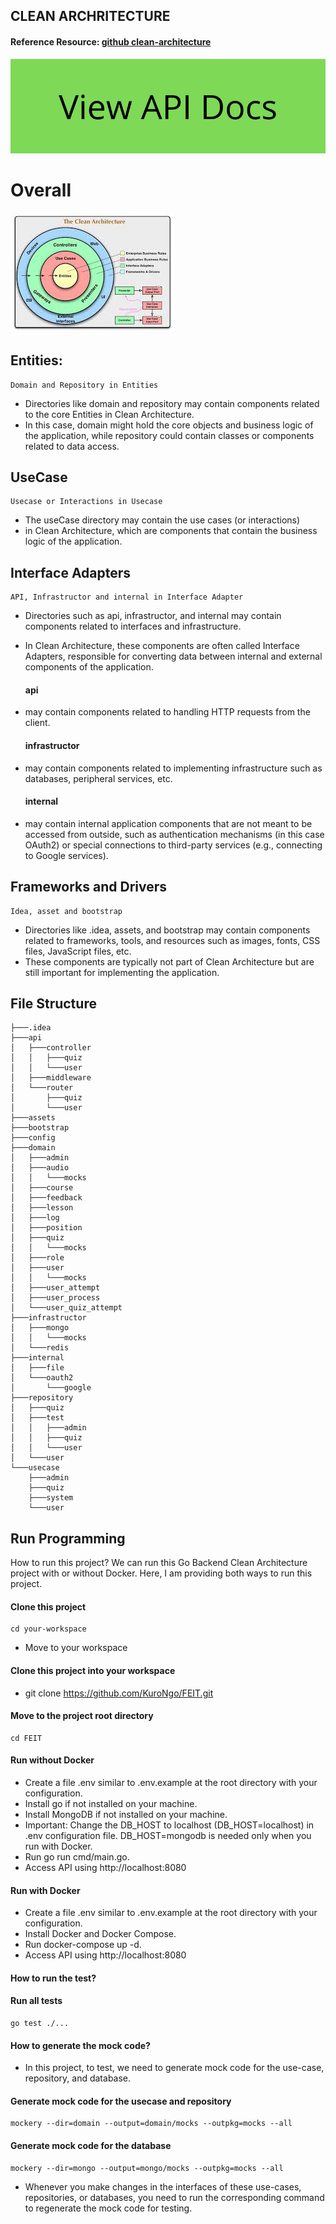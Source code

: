 ## CLEAN ARCHRITECTURE
#### Reference Resource: [github clean-architecture](https://github.com/amitshekhariitbhu/go-backend-clean-architecture/tree/main/mongo)
![Workflow](./assets/button-view-api-docs.png)

# Overall 
![Workflow](./assets/download.jpg)
## Entities: 
    Domain and Repository in Entities
- Directories like domain and repository may contain components related to the core Entities in Clean Architecture. 
- In this case, domain might hold the core objects and business logic of the application, while repository could contain classes or components related to data access.

## UseCase
    Usecase or Interactions in Usecase
- The useCase directory may contain the use cases (or interactions) 
- in Clean Architecture, which are components that contain the business logic of the application.

## Interface Adapters
    API, Infrastructor and internal in Interface Adapter
- Directories such as api, infrastructor, and internal may contain components related to interfaces and infrastructure. 
- In Clean Architecture, these components are often called Interface Adapters, responsible for converting data between internal and external components of the application.
  #### api 
- may contain components related to handling HTTP requests from the client.
  
  #### infrastructor 
- may contain components related to implementing infrastructure such as databases, peripheral services, etc.
  
  #### internal 
- may contain internal application components that are not meant to be accessed from outside, such as authentication mechanisms (in this case OAuth2) or special connections to third-party services (e.g., connecting to Google services).


## Frameworks and Drivers
    Idea, asset and bootstrap
- Directories like .idea, assets, and bootstrap may contain components related to frameworks, tools, and resources such as images, fonts, CSS files, JavaScript files, etc. 
- These components are typically not part of Clean Architecture but are still important for implementing the application.

## File Structure
```
├───.idea
├───api
│   ├───controller
│   │   ├───quiz
│   │   └───user
│   ├───middleware
│   └───router
│       ├───quiz
│       └───user
├───assets
├───bootstrap
├───config
├───domain
│   ├───admin
│   ├───audio
│   │   └───mocks
│   ├───course
│   ├───feedback
│   ├───lesson
│   ├───log
│   ├───position
│   ├───quiz
│   │   └───mocks
│   ├───role
│   ├───user
│   │   └───mocks
│   ├───user_attempt
│   ├───user_process
│   └───user_quiz_attempt
├───infrastructor
│   ├───mongo
│   │   └───mocks
│   └───redis
├───internal
│   ├───file
│   └───oauth2
│       └───google
├───repository
│   ├───quiz
│   ├───test
│   │   ├───admin
│   │   ├───quiz
│   │   └───user
│   └───user
└───usecase
    ├───admin
    ├───quiz
    ├───system
    └───user
```
## Run Programming
How to run this project?
We can run this Go Backend Clean Architecture project with or without Docker. Here, I am providing both ways to run this project.

#### Clone this project
    cd your-workspace
- Move to your workspace


#### Clone this project into your workspace
- git clone https://github.com/KuroNgo/FEIT.git

#### Move to the project root directory
    cd FEIT

#### Run without Docker
- Create a file .env similar to .env.example at the root directory with your configuration.
- Install go if not installed on your machine.
- Install MongoDB if not installed on your machine.
- Important: Change the DB_HOST to localhost (DB_HOST=localhost) in .env configuration file. DB_HOST=mongodb is needed only when you run with Docker.
- Run go run cmd/main.go.
- Access API using http://localhost:8080
#### Run with Docker
- Create a file .env similar to .env.example at the root directory with your configuration.
- Install Docker and Docker Compose.
- Run docker-compose up -d.
- Access API using http://localhost:8080
#### How to run the test?
#### Run all tests
    go test ./...
#### How to generate the mock code?
- In this project, to test, we need to generate mock code for the use-case, repository, and database.

#### Generate mock code for the usecase and repository
    mockery --dir=domain --output=domain/mocks --outpkg=mocks --all

#### Generate mock code for the database
    mockery --dir=mongo --output=mongo/mocks --outpkg=mocks --all
- Whenever you make changes in the interfaces of these use-cases, repositories, or databases, you need to run the corresponding command to regenerate the mock code for testing.